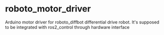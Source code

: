 # roboto_motor_driver
Arduino motor driver for roboto_diffbot differential drive robot. It's supposed to be integrated with ros2_control through hardware interface
